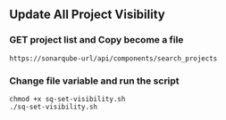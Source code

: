 ## Update All Project Visibility

### GET project list and Copy become a file
```
https://sonarqube-url/api/components/search_projects
```

### Change file variable and run the script
```
chmod +x sq-set-visibility.sh
./sq-set-visibility.sh
```